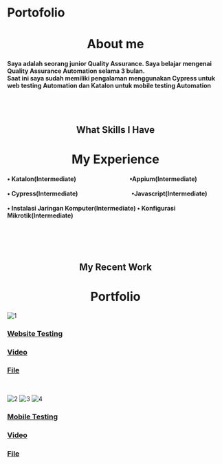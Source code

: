 # Portofolio<br>
<h1 align="center" >About me</h1>
<h4>Saya adalah seorang junior Quality Assurance. Saya belajar 
mengenai Quality Assurance Automation selama 3 bulan.<br> 
Saat ini saya sudah memiliki pengalaman menggunakan 
Cypress untuk web testing Automation dan Katalon untuk 
mobile testing Automation<br></h4>
<br>
<br>
<h2 align="center" >What Skills I Have<br></h2>
<h1 align="center" >My Experience</h1>
<h4 >
&bull; Katalon(Intermediate)        &emsp; &emsp; &emsp; &emsp; &emsp; &emsp; &emsp;        &bull;Appium(Intermediate)<br><br>
&bull; Cypress(Intermediate)       &emsp; &emsp; &emsp; &emsp; &emsp; &emsp; &emsp;     &bull;Javascript(Intermediate)<br><br>
&bull; Instalasi Jaringan Komputer(Intermediate)   &bull; Konfigurasi Mikrotik(Intermediate) </h4><br>
<br>
<br>
<h2 align="center" >My Recent Work<h2>
<h1 align="center" >Portfolio</h1>
  
  ![1](https://user-images.githubusercontent.com/73927245/203966711-57245423-f91e-4fd2-9497-311c92bf967a.PNG)

  <h3><a  href="https://itera-qa.azurewebsites.net">Website Testing</a></h3>
  <h3><a  href="https://www.youtube.com/watch?v=vQDQbGSZbN4">Video</a></h3>
  <h3><a  href="https://github.com/ridhosaputra726/Web-Testing">File</a></h3>
  <br>

  ![2](https://user-images.githubusercontent.com/73927245/203966726-b1217a52-8cbe-4ece-bd55-8172dca3977c.PNG)
![3](https://user-images.githubusercontent.com/73927245/203966740-93a06c7f-c3a9-4c31-abbc-ddb95f26b122.PNG)
![4](https://user-images.githubusercontent.com/73927245/203966751-019918f1-e8e1-4152-9a25-a610b3473972.PNG)
<h3><a  href="https://apkpure.com/id/happy-day-shopping/com.ecwid.ShopAt.HappyDayShopping">Mobile Testing</a></h3>
  <h3><a  href="https://youtu.be/6Vx0fP9eEnY"> Video</a></h3>
  <h3><a  href="https://github.com/ridhosaputra726/Mobile-Testing">File  </a></h3>
